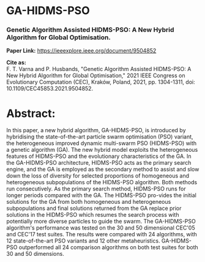 # GA-HIDMS-PSO
<h3>Genetic Algorithm Assisted HIDMS-PSO: A New Hybrid Algorithm for Global Optimisation.</h3>

<b>Paper Link:</b> https://ieeexplore.ieee.org/document/9504852

<b>Cite as:</b><br>
F. T. Varna and P. Husbands, "Genetic Algorithm Assisted HIDMS-PSO: A New Hybrid Algorithm for Global Optimisation," 2021 IEEE Congress on Evolutionary Computation (CEC), Kraków, Poland, 2021, pp. 1304-1311, doi: 10.1109/CEC45853.2021.9504852.

<h1>Abstract:</h1>
In this paper, a new hybrid algorithm, GA-HIDMS-PSO, is introduced by hybridising the state-of-the-art particle swarm optimisation (PSO) variant, the heterogeneous improved dynamic multi-swarm PSO (HIDMS-PSO) with a genetic algorithm (GA). The new hybrid model exploits the heterogeneous features of HIDMS-PSO and the evolutionary characteristics of the GA. In the GA-HIDMS-PSO architecture, HIDMS-PSO acts as the primary search engine, and the GA is employed as the secondary method to assist and slow down the loss of diversity for selected proportions of homogeneous and heterogeneous subpopulations of the HIDMS-PSO algorithm. Both methods run consecutively. As the primary search method, HIDMS-PSO runs for longer periods compared with the GA. The HIDMS-PSO pro-vides the initial solutions for the GA from both homogeneous and heterogeneous subpopulations and final solutions returned from the GA replace prior solutions in the HIDMS-PSO which resumes the search process with potentially more diverse particles to guide the swarm. The GA-HIDMS-PSO algorithm's performance was tested on the 30 and 50 dimensional CEC'05 and CEC'17 test suites. The results were compared with 24 algorithms, with 12 state-of-the-art PSO variants and 12 other metaheuristics. GA-HIDMS-PSO outperformed all 24 comparison algorithms on both test suites for both 30 and 50 dimensions.
